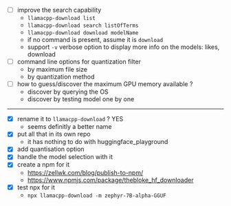 - [ ] improve the search capability
  - ```llamacpp-download list```
  - ```llamacpp-download search listOfTerms```
  - ```llamacpp-download download modelName```
  - if no command is present, assume it is ```download```
  - support ```-v``` verbose option to display more info on the models: likes, download
- [ ] command line options for quantization filter
  - by maximum file size
  - by quantization method
- [ ] how to guess/discover the maximum GPU memory available ?
  - discover by querying the OS
  - discover by testing model one by one

---

- [x] rename it to ```llamacpp-download``` ? YES
  - seems definitly a better name
- [x] put all that in its own repo
  - it has nothing to do with huggingface_playground
- [x] add quantisation option
- [x] handle the model selection with it
- [x] create a npm for it
  - https://zellwk.com/blog/publish-to-npm/
  - https://www.npmjs.com/package/thebloke_hf_downloader
- [x] test npx for it
  - ```npx llamacpp-download -m zephyr-7B-alpha-GGUF```
